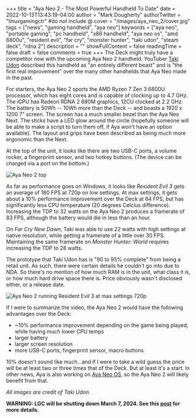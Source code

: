 +++
title = "Aya Neo 2 - The Most Powerful Handheld To Date"
date = 2022-10-13T13:43:19-04:00
author = "Mark Dougherty"
authorTwitter = "linuxgamingctr" #do not include @
cover = "/images/aya_neo_2/cover.jpg"
tags = ["news", "gaming handheld", "aya neo"]
keywords = ["aya neo", "portable gaming", "pc handheld", "x86 handheld", "aya neo os", "amd 6800u", "resident evil", "far cry", "monster hunter", "taki udon", "steam deck", "rdna 2"]
description = ""
showFullContent = false
readingTime = false
draft = false
comments = true
+++
The Deck might truly have a competitor now with the upcoming Aya Neo 2 handheld. YouTuber [Taki Udon](https://youtu.be/94ITAgkFyTQ) described this handheld as "an entirely different beast" and is "the first real improvement" over the many other handhelds that Aya Neo made in the past.

For starters, the Aya Neo 2 sports the AMD Ryzen 7 Zen 3 6800U processor, which has eight cores and is capable of clocking up to 4.7 GHz. The iGPU has Radeon RDNA 2 680M graphics, 12CU clocked at 2.2 GHz. The battery is 50Wh -- 10Wh more than the Deck -- and boasts a 1920 x 1200 7" screen. The screen has a much smaller bezel than the Aya Neo Next. The sticks have a LED glow around the circle (hopefully someone will be able to make a script to turn them off, if Aya won't have an option available). The layout and grips have been described as being much more ergonomic than the Next.

At the top of the unit, it looks like there are two USB-C ports, a volume rocker, a fingerprint sensor, and two hotkey buttons. (The device can be charged via a port on the bottom.)

![Aya Neo 2 top](/images/aya_neo_2/top.jpg)

As far as performance goes on Windows, it looks like *Resident Evil 3* gets an average of 180 FPS at 720p on low settings. At max settings, it gets about a 10% performance improvement over the Deck at 64 FPS, but has significantly less CPU temperature (20 degrees Celcius difference). Increasing the TDP to 32 watts on the Aya Neo 2 produces a framerate of 83 FPS, although the battery would die in less than an hour.

On *Far Cry New Dawn*, Taki was able to use 22 watts with high settings at native resolution, while getting a framerate of a little over 30 FPS. Maintaining the same framerate on *Monster Hunter: World* requires increasing the TDP to 28 watts. 

The prototype that Taki Udon has is "90 to 95% complete" from being a retail unit. As such, there were certain details he couldn't go into due to NDA. So there's no mention of how much RAM is in the unit, what class it is, or how much hard drive space there is. Price obviously wasn't disclosed either, or a release date.

![Aya Neo 2 running Resident Evil 3 at max settings 720p](/images/aya_neo_2/resident_evil_3.jpg)

If I were to summarize the video, the Aya Neo 2 would have the following advantages over the Deck:
- ~10% performance improvement depending on the game being played, while having much lower CPU temps
- larger battery
- larger screen resolution
- more USB-C ports, fingerprint sensor, macro buttons

10% doesn't sound like much...and if I were to take a wild guess the price will be at least two or three times that of the Deck. But at least it's a start. In other news, Aya is also working on [Aya Neo OS](https://www.gamingonlinux.com/2022/07/ayaneo-to-have-their-own-ayaneo-os-based-on-linux/), so the Aya Neo 2 will likely benefit from that.

*All images are credit of Taki Udon.*

**WARNING: LGC will be shutting down March 7, 2024. See this [post](https://linuxgamingcentral.com/posts/the-end-of-lgc/) for more details.**
